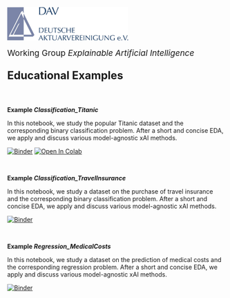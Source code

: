 <img src="../logo.jpg" width="280px">

<br>
<p style="font-size:19px; text-align:left; margin-top: 15px; margin-bottom: 15px">Working Group <i>Explainable Artificial Intelligence</i></p>
<p style="font-size:25px; text-align:left; margin-bottom: 25px"><b>Educational Examples</b></p>
<br>

**Example *Classification_Titanic***

In this notebook, we study the popular Titanic dataset and the corresponding binary classification problem. After a short and concise EDA, we apply and discuss various model-agnostic xAI methods.

[![Binder](https://mybinder.org/badge_logo.svg)](https://mybinder.org/v2/gh/simonhatzesberger/TEST_REPOSITORY/HEAD?labpath=ToyExample.ipynb)
<a target="_blank" href="https://colab.research.google.com/github/DAV-AG-XAI-TEST/JUPYTER-NOTEBOOKS/blob/main/Educational_Examples/Classification_ToyExample/ToyExample.ipynb">
  <img src="https://colab.research.google.com/assets/colab-badge.svg" alt="Open In Colab"/>
</a>
<br>

<br>

**Example *Classification_TravelInsurance***

In this notebook, we study a dataset on the purchase of travel insurance and the corresponding binary classification problem. After a short and concise EDA, we apply and discuss various model-agnostic xAI methods.

[![Binder](https://mybinder.org/badge_logo.svg)](https://mybinder.org/v2/gh/simonhatzesberger/TEST_REPOSITORY/HEAD?labpath=ToyExample.ipynb)
<br>

<br>

**Example *Regression_MedicalCosts***

In this notebook, we study a dataset on the prediction of medical costs and the corresponding regression problem. After a short and concise EDA, we apply and discuss various model-agnostic xAI methods.

[![Binder](https://mybinder.org/badge_logo.svg)](https://mybinder.org/v2/gh/simonhatzesberger/TEST_REPOSITORY/HEAD?labpath=ToyExample.ipynb)
